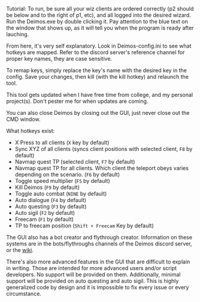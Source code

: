 Tutorial:
To run, be sure all your wiz clients are ordered correctly (p2 should be below and to the right of p1, etc), and all logged into the desired wizard. 
Run the Deimos.exe by double clicking it. Pay attention to the blue text on the window that shows up, as it will tell you when the program is ready after lauching.

From here, it's very self explanatory. Look in Deimos-config.ini to see what hotkeys are mapped. Refer to the discord server's reference channel for proper key names, they are case sensitive.

To remap keys, simply replace the key's name with the desired key in the config. Save your changes, then kill (with the kill hotkey) and relaunch the tool.

This tool gets updated when I have free time from college, and my personal project(s). Don't pester me for when updates are coming.

You can also close Deimos by closing out the GUI, just never close out the CMD window.

What hotkeys exist:
- X Press to all clients (`X` key by default)
- Sync XYZ of all clients (syncs client positions with selected client, `F8` by default)
- Navmap quest TP (selected client, `F7` by default)
- Navmap quest TP for all clients. Which client the teleport obeys varies depending on the scenario. (`F6` by default)
- Toggle speed multiplier (`F5` by default)
- Kill Deimos (`F9` by default)
- Toggle auto combat (`NINE` by default)
- Auto dialogue (`F4` by default)
- Auto questing (`F3` by default)
- Auto sigil (`F2` by default)
- Freecam (`F1` by default)
- TP to freecam position (`Shift + Freecam` Key by default)

The GUI also has a bot creator and flythrough creator. Information on these systems are in the bots/flythroughs channels of the Deimos discord server, or the [wiki](https://github.com/Slackaduts/Deimos-Wizard101/wiki).

There's also more advanced features in the GUI that are difficult to explain in writing. Those are intended for more advanced users and/or script developers. No support will be provided on them.
Additionally, minimal support will be provided on auto questing and auto sigil. This is highly generalized code by design and it is impossible to fix every issue or every circumstance.
